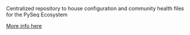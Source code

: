 Centralized repository to house configuration and community health files for the PySeq Ecosystem

[More info here](https://docs.github.com/en/communities/setting-up-your-project-for-healthy-contributions/creating-a-default-community-health-file#about-default-community-health-files)
